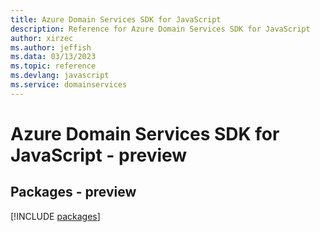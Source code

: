 ```yaml
---
title: Azure Domain Services SDK for JavaScript
description: Reference for Azure Domain Services SDK for JavaScript
author: xirzec
ms.author: jeffish
ms.data: 03/13/2023
ms.topic: reference
ms.devlang: javascript
ms.service: domainservices
---
```

# Azure Domain Services SDK for JavaScript - preview
## Packages - preview
[!INCLUDE [packages](domain-services-index.md)]
